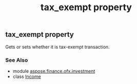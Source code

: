 ﻿---
title: tax_exempt property
second_title: Aspose.Finance for Python via .NET API References
description: 
type: docs
weight: 110
url: /python-net/aspose.finance.ofx.investment/income/tax_exempt/
is_root: false
---

## tax_exempt property


Gets or sets whether it is tax-exempt transaction.

### See Also
* module [aspose.finance.ofx.investment](../../)
* class [Income](/finance/python-net/aspose.finance.ofx.investment/income)
